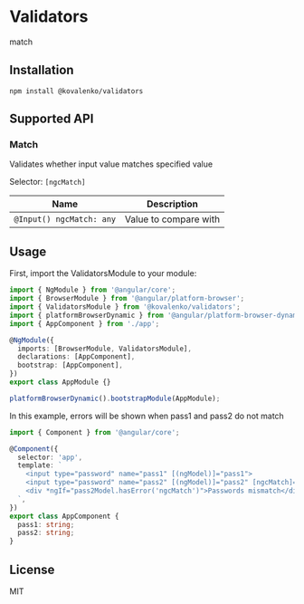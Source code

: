 # Validators

match

## Installation

```
npm install @kovalenko/validators
```

## Supported API

### Match

Validates whether input value matches specified value

Selector: `[ngcMatch]`

Name | Description
--- | ---
`@Input() ngcMatch: any` | Value to compare with


## Usage

First, import the ValidatorsModule to your module:

```typescript
import { NgModule } from '@angular/core';
import { BrowserModule } from '@angular/platform-browser';
import { ValidatorsModule } from '@kovalenko/validators';
import { platformBrowserDynamic } from '@angular/platform-browser-dynamic';
import { AppComponent } from './app';

@NgModule({
  imports: [BrowserModule, ValidatorsModule],
  declarations: [AppComponent],
  bootstrap: [AppComponent],
})
export class AppModule {}

platformBrowserDynamic().bootstrapModule(AppModule);
```

In this example, errors will be shown when pass1 and pass2 do not match

```typescript
import { Component } from '@angular/core';

@Component({
  selector: 'app',
  template: `
    <input type="password" name="pass1" [(ngModel)]="pass1">
    <input type="password" name="pass2" [(ngModel)]="pass2" [ngcMatch]="pass1" #pass2Model="ngModel">
    <div *ngIf="pass2Model.hasError('ngcMatch')">Passwords mismatch</div>
  `,
})
export class AppComponent {
  pass1: string;
  pass2: string;
}
```

## License

MIT
